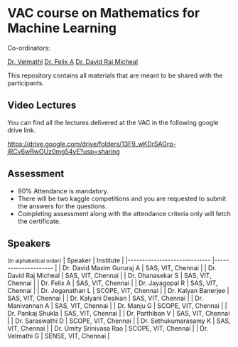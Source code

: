 # VAC course on Mathematics for Machine Learning
Co-ordinators: 
<!-- Place this tag where you want the button to render. -->
<a class="github-button" href="https://chennai.vit.ac.in/member/dr-velmathi-g/" >Dr. Velmathi</a>
<a class="github-button" href="https://chennai.vit.ac.in/member/dr-a-felix/" >Dr. Felix A</a>
<a class="github-button" href="https://chennai.vit.ac.in/member/dr-david-raj-micheal/" >Dr. David Raj Micheal</a>

This repository contains all materials that are meant to be shared with the participants. 

## Video Lectures

You can find all the lectures delivered at the VAC in the following google drive link.

https://drive.google.com/drive/folders/13F9_wKDrSAGrp-jRCv6wRwOUz0mg54yE?usp=sharing


## Assessment

 - 80% Attendance is mandatory.
 - There will be two kaggle competitions and you are requested to submit the answers for the questions.
  - Completing assessment along with the attendance criteria only will fetch the certificate.

  ## Speakers
<small> (In alphabetical order)</small>
  | Speaker                     	| Institute           	|
|-----------------------------	|---------------------	|
| Dr. David   Maxim Gururaj A 	| SAS, VIT, Chennai   	|
| Dr. David Raj   Micheal     	| SAS, VIT, Chennai   	|
| Dr. Dhanasekar   S          	| SAS, VIT, Chennai   	|
| Dr. Felix A                 	| SAS, VIT, Chennai   	|
| Dr. Jayagopal   R           	| SAS, VIT, Chennai   	|
| Dr. Jeganathan   L          	| SCOPE, VIT, Chennai 	|
| Dr. Kalyan   Banerjee       	| SAS, VIT, Chennai   	|
| Dr. Kalyani   Desikan       	| SAS, VIT, Chennai   	|
| Dr. Manivannan   A          	| SAS, VIT, Chennai   	|
| Dr. Manju G                 	| SCOPE, VIT, Chennai 	|
| Dr. Pankaj   Shukla         	| SAS, VIT, Chennai   	|
| Dr. Parthiban   V           	| SAS, VIT, Chennai   	|
| Dr. Saraswathi   D          	| SCOPE, VIT, Chennai 	|
| Dr.   Sethukumarasamy K     	| SAS, VIT, Chennai   	|
| Dr. Umity   Srinivasa Rao   	| SCOPE, VIT, Chennai 	|
| Dr. Velmathi G              	| SENSE, VIT, Chennai 	|


<!-- Place this tag in your head or just before your close body tag. -->
<script async defer src="https://buttons.github.io/buttons.js"></script>